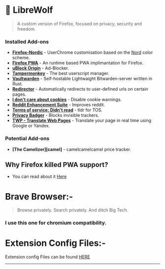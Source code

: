 # 🐺 LibreWolf
> A custom version of Firefox, focused on privacy, security and freedom.

### Installed Add-ons
- **[Firefox-Nordic][nord-ic]** -               UserChrome customisation based on the [Nord][nord] color scheme.
- **[Firefox PWA][Firefox PWA]** -              An runtime based PWA implimantation for Firefox.
- **[uBlock Origin][ublock]** -                 Ad-Blocker.
- **[Tampermonkey][Tampermonkey]** -            The best userscript manager.
- **[Vaultwarden][Vaultwarden]** -              Self-hostable Lightwaight Bitwarden-server written in Rust.
- **[Redirector][Redirector]** -                Automatically redirects to user-defined urls on certain pages.
- **[I don't care about cookies][cookies]** -   Disable cookie warnings.
- **[Reddit Enhancement Suite][res]** -         Improves reddit.
- **[Terms of service; Didn't read][tosdr]** -  tldr for TOS.
- **[Privacy Badger][badger]** -                Blocks invisible trackers.
- **[TWP - Translate Web Pages][TWP]** -        Translate your page in real time using Google or Yandex.

### Potential Add-ons
- **[The Camelizer][camel]** -                  camelcamelcamel price tracker.

## Why Firefox killed PWA support?

- You can read about it [Here][crap]



# Brave Browser:- 
> Browse privately. Search privately. And ditch Big Tech.

### I use this one for chromium compatibility.



# Extension Config Files:- 

Extension config Files can be found [HERE][eHERE]








---
[Firefox PWA]:  https://pwasforfirefox.filips.si/
[nord]:         https://www.nordtheme.com/
[nord-ic]:      https://github.com/EliverLara/firefox-nordic-theme
[ublock]:       https://addons.mozilla.org/en-US/firefox/addon/ublock-origin/
[Tampermonkey]: https://www.tampermonkey.net/
[Vaultwarden]:  https://github.com/dani-garcia/vaultwarden
[Redirector]:   https://addons.mozilla.org/en-US/firefox/addon/redirector/
[cookies]:      https://addons.mozilla.org/en-US/firefox/addon/i-dont-care-about-cookies/
[res]:          https://addons.mozilla.org/en-US/firefox/addon/reddit-enhancement-suite/
[badger]:       https://addons.mozilla.org/en-US/firefox/addon/privacy-badger17/
[tosdr]:        https://addons.mozilla.org/en-US/firefox/addon/terms-of-service-didnt-read/
[crap]:         https://www.reddit.com/r/firefox/comments/uwojh7/why_did_firefox_kill_pwa_support/
[TWP]:          https://addons.mozilla.org/en-US/firefox/addon/traduzir-paginas-web/
[eHERE]:        https://github.com/soymadip/Private-Database/tree/main/Repo%3A%20My%20Configs/